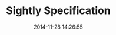 ---
layout: post
title:  "Sightly Specification"
date:   2014-11-28 14:26:55
tags: [AEM, Sightly]
full_name: adobe-marketing-cloud/sightly-spec
---